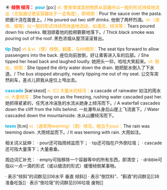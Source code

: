 ☀ <font color="red">**倾倒 倾泻：**</font>
<font color="sky blue">**pour**</font> [pɔ:] 
<font color="orange">vt. 使液体或其他物质从容器中以一股的形式持续地流出（尤指通过使该容器处于一定角度），即倾倒：</font>Pour the sauce over the pasta. 把酱汁浇在面食上。/ He poured out two stiff drinks. 他倒了两杯烈酒。<font color="orange">vi.（液体、烟等）以一股的形式持续而快速地流动，如涌流，倾泻等：</font>Tears poured down his cheeks. 眼泪顺着他的脸颊簌簌地落下。/ Thick black smoke was pouring out of the roof. 黑色浓烟从屋顶滚滚冒出。

<font color="sky blue">**tip**</font> [tɪp] 
<font color="orange">vt.＆vi.（使）倾倒，翻覆，与tilt相同：</font>The seat tips forward to allow passengers into the back. 座位向前放倒，好让乘客进入车的后部。/ She tipped her head back and laughed loudly. 她把头一仰，哈哈大笑起来。<font color="orange">vt. 倒出，倾倒：</font>She tipped the dirty water down the drain. 她把脏水倒入了下水道。/ The bus stopped abruptly, nearly tipping me out of my seat. 公交车突然刹车，差点儿把我从座位上甩出去。
           
<font color="sky blue">**cascade**</font> [kæˈskeɪd]
<font color="orange">n. [C] 大量水的倾泻：</font>a cascade of rainwater 如注的雨水 <font color="orange">vi. 大量倾泻：</font>She hung on as the freezing, rushing water cascaded past her. 她抓得紧紧的，任凭冰冷湍急的水流从她身上倾泻而下。/ A waterfall cascades down the cliff from the hills behind. 一处瀑布从身后山崖上飞流直下。/ Water cascaded down the mountainside. 水从山腰倾泻而下。
           
<font color="sky blue">**teem**</font> [ti:m]
<font color="orange">vi.（通常用teeming）（雨）倾泻。相当于pour：</font>The rain was teeming down. 大雨倾盆而下。/ It was teeming with rain. 大雨如注。

相关词义延伸：
· pour还可指雨倾盆而下；
· tip还可指在户外倒垃圾；
· cascade还可指大量落下；大量悬垂。

周边词汇补充：
· empty可指移除一个容器等中的所有东西，即清空；
· dribble可指以一点一滴的形式（或以细流的形式）缓慢倾倒某事物。

· 表示“倾斜”的词群见[[06水平 垂直 倾斜]]
· 表示“倒饮料”、“斟酒”的词群见[[38准备吃饭]]
· 表示“倒垃圾”的词群见[[06垃圾 废物]]
